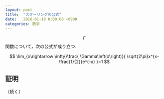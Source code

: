 ```yaml
---
layout: post
title:  "スターリングの公式"
date:   2016-01-18 0:00:00 +0900
categories: 数学
---
```

$$\Gamma$$関数について，次の公式が成り立つ．

$$
\lim_{x\rightarrow \infty}\frac{
\Gamma\left(x\right)}{
\sqrt{2\pi}x^{x-\frac{1}{2}}e^{-x}
}=1
$$


## 証明
（続く）
